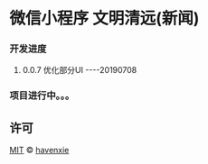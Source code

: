 # 微信小程序 文明清远(新闻) 

### 开发进度
 1. 0.0.7 优化部分UI ----20190708



### 项目进行中。。。

## 许可

[MIT](./LICENSE) &copy; [havenxie](http://github.com/havenxie)